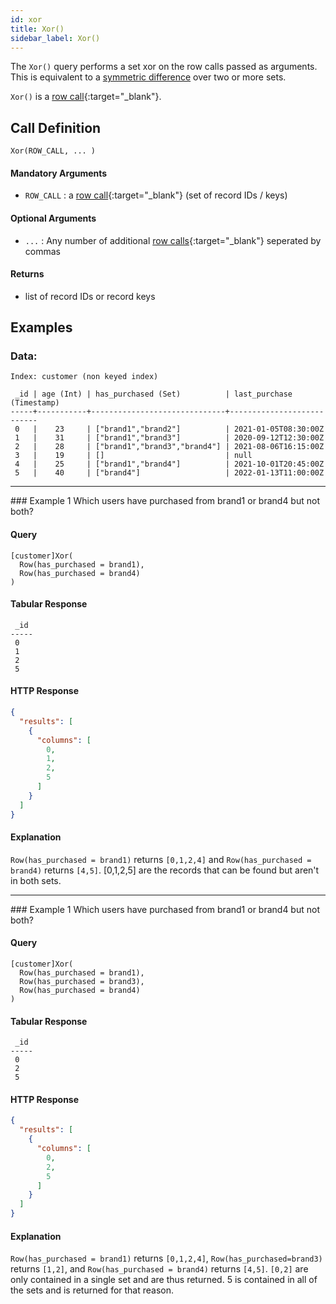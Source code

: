 ```yaml
---
id: xor
title: Xor()
sidebar_label: Xor()
---
```


The `Xor()` query performs a set xor on the row calls passed as arguments. This is equivalent to a [symmetric difference](https://en.wikipedia.org/wiki/Symmetric_difference)  over two or more sets. 

`Xor()` is a [row call](/data-querying/pql/introduction#row-calls){:target="_blank"}.

<!---
The venn diagram's in the symmetric difference link is helpful!

Let A be the first row call (set of record IDs / keys) and let B be the second row call (set of record IDs / keys). Then, `Xor(A, B)` is the set of records IDs that are in set A, are in set B, and not in both.

Now consider a third row call (set of record IDs / keys), C. We could have a PQL query like this: `Xor(A, B, C)`. This would be the set of records that are in set A (and not B or C), are in set B (and not A or C), are in set C (and not A or B), or are in set A, B and C.
-->

## Call Definition

```
Xor(ROW_CALL, ... )
```

#### Mandatory Arguments
- `ROW_CALL` : a [row call](/data-querying/pql/introduction#row-calls){:target="_blank"} (set of record IDs / keys)

#### Optional Arguments
- `...` : Any number of additional [row calls](/data-querying/pql/introduction#row-calls){:target="_blank"} seperated by commas

#### Returns
- list of record IDs or record keys

## Examples

### Data:
```
Index: customer (non keyed index)

 _id | age (Int) | has_purchased (Set)          | last_purchase (Timestamp)
-----+-----------+------------------------------+---------------------------
 0   |    23     | ["brand1","brand2"]          | 2021-01-05T08:30:00Z
 1   |    31     | ["brand1","brand3"]          | 2020-09-12T12:30:00Z
 2   |    28     | ["brand1","brand3","brand4"] | 2021-08-06T16:15:00Z
 3   |    19     | []                           | null
 4   |    25     | ["brand1","brand4"]          | 2021-10-01T20:45:00Z
 5   |    40     | ["brand4"]                   | 2022-01-13T11:00:00Z
```
<hr>
### Example 1
Which users have purchased from brand1 or brand4 but not both?

#### Query
```
[customer]Xor(
  Row(has_purchased = brand1), 
  Row(has_purchased = brand4)
)
```

#### Tabular Response
```
 _id
-----
 0
 1
 2
 5
```
#### HTTP Response
```json
{
  "results": [
    {
      "columns": [
        0,
        1,
        2,
        5
      ]
    }
  ]
}
```
#### Explanation
`Row(has_purchased = brand1)` returns `[0,1,2,4]` and `Row(has_purchased = brand4)` returns `[4,5]`. [0,1,2,5] are the records that can be found but aren't in both sets.

<hr>
### Example 1
Which users have purchased from brand1 or brand4 but not both?

#### Query
```
[customer]Xor(
  Row(has_purchased = brand1),
  Row(has_purchased = brand3), 
  Row(has_purchased = brand4)
)
```

#### Tabular Response
```
 _id
-----
 0
 2
 5
```
#### HTTP Response
```json
{
  "results": [
    {
      "columns": [
        0,
        2,
        5
      ]
    }
  ]
}
```
#### Explanation
`Row(has_purchased = brand1)` returns `[0,1,2,4]`, `Row(has_purchased=brand3)` returns `[1,2]`, and `Row(has_purchased = brand4)` returns `[4,5]`. `[0,2]` are only contained in a single set and are thus returned. 5 is contained in all of the sets and is returned for that reason.

